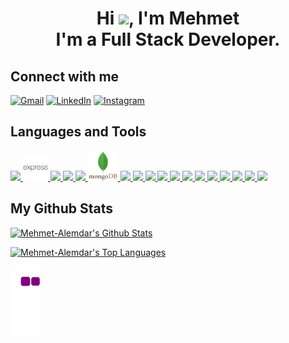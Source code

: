 <h1 align="center">Hi <img src="https://raw.githubusercontent.com/MartinHeinz/MartinHeinz/master/wave.gif" width="30px">, I'm Mehmet <br /> I'm a Full Stack Developer.</h1>

## Connect with me 

<p align="left">
<a href="mailto:alemdarmehmet6@gmail.com"><img img src="https://img.icons8.com/fluent/48/000000/gmail-new.png" alt="Gmail"/></a>
<a href = "https://www.linkedin.com/in/mehmet-alemdar/"><img src="https://img.icons8.com/fluent/48/000000/linkedin.png" alt="LinkedIn"/></a>
<a href = "https://www.instagram.com/mehmetalemdarr/"><img src="https://img.icons8.com/fluent/48/000000/instagram-new.png" alt="Instagram"/></a>

## Languages and Tools
<p align="left"> 
    <a href="https://nodejs.org/en/" target="_blank"> <img src="https://img.icons8.com/color/48/000000/nodejs.png"/> </a>
    <a href="https://expressjs.com" target="_blank"> <img src="https://raw.githubusercontent.com/devicons/devicon/master/icons/express/express-original-wordmark.svg" alt="express" width="40" height="40"/> </a>
    <a href="https://reactjs.org/" target="_blank"> <img src="https://img.icons8.com/color/48/000000/react-native.png"/> </a>
    <a href="https://redux.js.org" target="_blank"> <img src="https://img.icons8.com/color/48/000000/redux.png"/> </a>
    <a href="https://vuejs.org//" target="_blank"> <img src="https://img.icons8.com/color/48/000000/vue-js.png"/> </a>
    <a href="https://www.mongodb.com/" target="_blank"> <img src="https://raw.githubusercontent.com/devicons/devicon/master/icons/mongodb/mongodb-original-wordmark.svg" alt="mongodb" width="48" height="48"/> </a> 
    <a href="https://www.npmjs.com/" target="_blank"> <img src="https://img.icons8.com/color/48/000000/npm.png"/> </a>
    <a href="https://developer.mozilla.org/en-US/docs/Web/JavaScript" target="_blank"> <img src="https://img.icons8.com/color/48/000000/javascript.png"/>       </a> 
    <a href="https://developer.mozilla.org/en-US/docs/Web/HTML" target="_blank"> <img src="https://img.icons8.com/color/48/000000/html-5.png"/> </a> 
    <a href="https://developer.mozilla.org/en-US/docs/Web/CSS" target="_blank"> <img src="https://img.icons8.com/color/48/000000/css3.png"/> </a>
    <a href="https://ejs.co/" target="_blank"> <img src="https://cdn.icon-icons.com/icons2/2107/PNG/48/file_type_ejs_icon_130626.png"/> </a>
    <a href="https://pugjs.org/api/getting-started.html" target="_blank"> <img src="https://img.icons8.com/color/48/000000/pug.png"/> </a>
    <a href="https://jquery.com/" target="_blank"> <img src="https://cdn.icon-icons.com/icons2/2415/PNG/48/jquery_plain_wordmark_logo_icon_146445.png"/> </a>
    <a href="https://kotlinlang.org/" target="_blank"> <img src="https://img.icons8.com/color/48/000000/kotlin.png"/> </a> 
    <a href="https://developer.android.com/studio" target="_blank"> <img src="https://img.icons8.com/color/48/000000/android-studio--v3.png"/> </a>
    <a href="https://www.java.com/en/" target="_blank"> <img src="https://cdn.icon-icons.com/icons2/2415/PNG/48/java_original_wordmark_logo_icon_146459.png"/> </a> 
    <a href="https://docs.microsoft.com/en-US/dotnet/csharp/" target="_blank"> <img src="https://cdn.icon-icons.com/icons2/2415/PNG/48/csharp_original_logo_icon_146578.png"/> </a>
    <a href="https://www.microsoft.com/en-us/sql-server/sql-server-2019" target="_blank"> <img src="https://img.icons8.com/external-flaticons-flat-flat-icons/48/000000/external-sql-computer-programming-flaticons-flat-flat-icons.png"/> </a> 
    
</p>

## My Github Stats
<a  href="https://github.com/Mehmet-Alemdar/github-readme-stats"><img alt="Mehmet-Alemdar's Github Stats" src="https://github-readme-stats.vercel.app/api?username=Mehmet-Alemdar&show_icons=true&count_private=true&theme=react&hide_border=true&bg_color=0D1117" /></a> 

<a href="https://github.com/Mehmet-Alemdar/github-readme-stats"><img alt="Mehmet-Alemdar's Top Languages" src="https://github-readme-stats.vercel.app/api/top-langs/?username=Mehmet-Alemdar&langs_count=8&count_private=true&layout=compact&theme=react&hide_border=true&bg_color=0D1117" /> </a>


![snake gif](https://github.com/Mehmet-Alemdar/Mehmet-Alemdar/blob/output/github-contribution-grid-snake.gif)

    

<!---
Mehmet-Alemdar/Mehmet-Alemdar is a ✨ special ✨ repository because its `README.md` (this file) appears on your GitHub profile.
You can click the Preview link to take a look at your changes.
--->
